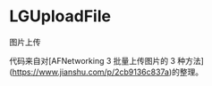 # LGUploadFile
图片上传

代码来自对[AFNetworking 3 批量上传图片的 3 种方法] (https://www.jianshu.com/p/2cb9136c837a)的整理。
